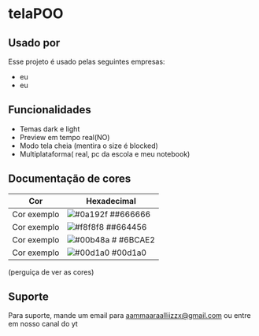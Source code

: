 # telaPOO


## Usado por

Esse projeto é usado pelas seguintes empresas:

- eu
- eu


## Funcionalidades

- Temas dark e light
- Preview em tempo real(NO)
- Modo tela cheia (mentira o size é blocked)
- Multiplataforma( real, pc da escola e meu notebook)

## Documentação de cores

| Cor               | Hexadecimal                                                |
| ----------------- | ---------------------------------------------------------------- |
| Cor exemplo       | ![#0a192f](https://via.placeholder.com/10/0a192f?text=+) ##666666|
| Cor exemplo       | ![#f8f8f8](https://via.placeholder.com/10/f8f8f8?text=+) ##664456 |
| Cor exemplo       | ![#00b48a](https://via.placeholder.com/10/00b48a?text=+) # #6BCAE2|
| Cor exemplo       | ![#00d1a0](https://via.placeholder.com/10/00b48a?text=+) #00d1a0 |
(perguiça de ver as cores)

## Suporte

Para suporte, mande um email para aammaaraalliizzx@gmail.com ou entre em nosso canal do yt
